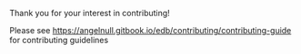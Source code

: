 Thank you for your interest in contributing!

Please see https://angelnull.gitbook.io/edb/contributing/contributing-guide for contributing guidelines